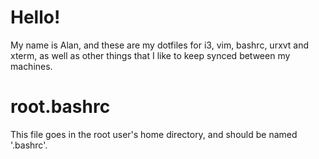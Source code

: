 # Hello!

My name is Alan, and these are my dotfiles for i3, vim, bashrc, urxvt and xterm, as well as other things that I like to keep synced between my machines.

# root.bashrc
This file goes in the root user's home directory, and should be named '.bashrc'.
